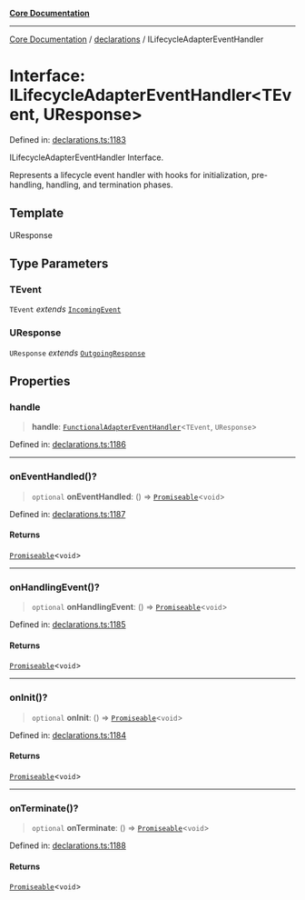 [**Core Documentation**](../../README.md)

***

[Core Documentation](../../README.md) / [declarations](../README.md) / ILifecycleAdapterEventHandler

# Interface: ILifecycleAdapterEventHandler\<TEvent, UResponse\>

Defined in: [declarations.ts:1183](https://github.com/stonemjs/core/blob/3581a30de158e951ead319c3cc6abead0be9639f/src/declarations.ts#L1183)

ILifecycleAdapterEventHandler Interface.

Represents a lifecycle event handler with hooks for initialization, pre-handling, handling, and termination phases.

## Template

UResponse

## Type Parameters

### TEvent

`TEvent` *extends* [`IncomingEvent`](../../events/IncomingEvent/classes/IncomingEvent.md)

### UResponse

`UResponse` *extends* [`OutgoingResponse`](../../events/OutgoingResponse/classes/OutgoingResponse.md)

## Properties

### handle

> **handle**: [`FunctionalAdapterEventHandler`](../type-aliases/FunctionalAdapterEventHandler.md)\<`TEvent`, `UResponse`\>

Defined in: [declarations.ts:1186](https://github.com/stonemjs/core/blob/3581a30de158e951ead319c3cc6abead0be9639f/src/declarations.ts#L1186)

***

### onEventHandled()?

> `optional` **onEventHandled**: () => [`Promiseable`](../type-aliases/Promiseable.md)\<`void`\>

Defined in: [declarations.ts:1187](https://github.com/stonemjs/core/blob/3581a30de158e951ead319c3cc6abead0be9639f/src/declarations.ts#L1187)

#### Returns

[`Promiseable`](../type-aliases/Promiseable.md)\<`void`\>

***

### onHandlingEvent()?

> `optional` **onHandlingEvent**: () => [`Promiseable`](../type-aliases/Promiseable.md)\<`void`\>

Defined in: [declarations.ts:1185](https://github.com/stonemjs/core/blob/3581a30de158e951ead319c3cc6abead0be9639f/src/declarations.ts#L1185)

#### Returns

[`Promiseable`](../type-aliases/Promiseable.md)\<`void`\>

***

### onInit()?

> `optional` **onInit**: () => [`Promiseable`](../type-aliases/Promiseable.md)\<`void`\>

Defined in: [declarations.ts:1184](https://github.com/stonemjs/core/blob/3581a30de158e951ead319c3cc6abead0be9639f/src/declarations.ts#L1184)

#### Returns

[`Promiseable`](../type-aliases/Promiseable.md)\<`void`\>

***

### onTerminate()?

> `optional` **onTerminate**: () => [`Promiseable`](../type-aliases/Promiseable.md)\<`void`\>

Defined in: [declarations.ts:1188](https://github.com/stonemjs/core/blob/3581a30de158e951ead319c3cc6abead0be9639f/src/declarations.ts#L1188)

#### Returns

[`Promiseable`](../type-aliases/Promiseable.md)\<`void`\>
